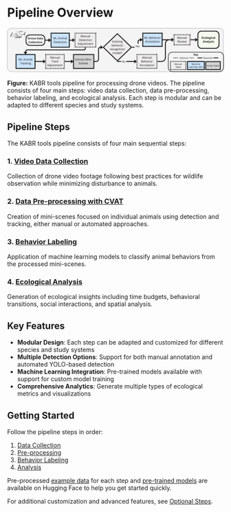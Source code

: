 # Pipeline Overview

![Pipeline Diagram](../images/videopipeline.png)

**Figure:** KABR tools pipeline for processing drone videos. The pipeline consists of four main steps: video data collection, data pre-processing, behavior labeling, and ecological analysis. Each step is modular and can be adapted to different species and study systems.

## Pipeline Steps

The KABR tools pipeline consists of four main sequential steps:

### 1. [Video Data Collection](data-collection.md)
Collection of drone video footage following best practices for wildlife observation while minimizing disturbance to animals.

### 2. [Data Pre-processing with CVAT](preprocessing.md)  
Creation of mini-scenes focused on individual animals using detection and tracking, either manual or automated approaches.

### 3. [Behavior Labeling](behavior-labeling.md)
Application of machine learning models to classify animal behaviors from the processed mini-scenes.

### 4. [Ecological Analysis](analysis.md)
Generation of ecological insights including time budgets, behavioral transitions, social interactions, and spatial analysis.

## Key Features

- **Modular Design**: Each step can be adapted and customized for different species and study systems
- **Multiple Detection Options**: Support for both manual annotation and automated YOLO-based detection
- **Machine Learning Integration**: Pre-trained models available with support for custom model training
- **Comprehensive Analytics**: Generate multiple types of ecological metrics and visualizations

## Getting Started

Follow the pipeline steps in order:

1. [Data Collection](data-collection.md)
2. [Pre-processing](preprocessing.md)  
3. [Behavior Labeling](behavior-labeling.md)
4. [Analysis](analysis.md)

Pre-processed [example data](https://huggingface.co/datasets/imageomics/kabr-worked-examples) for each step and [pre-trained models](https://huggingface.co/imageomics/x3d-kabr-kinetics) are available on Hugging Face to help you get started quickly.

For additional customization and advanced features, see [Optional Steps](optional-steps.md).
